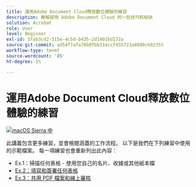 ```yaml
---
title: 運用Adobe Document Cloud釋放數位體驗的練習
description: 瞭解使用 Adobe Document Cloud 的一些技巧和秘訣
solution: Acrobat
role: User
level: Beginner
exl-id: 5fab3cd2-315e-4c5d-b435-2d1401bd172a
source-git-commit: ad54f7afa78b0fbb31eccf455723a8890cb92355
workflow-type: tm+mt
source-wordcount: '85'
ht-degree: 1%

---
```


# 運用Adobe Document Cloud釋放數位體驗的練習

[![macOS Sierra 中](assets/rebrand.png)](assets/Unleash_Digital_Experiences_with_Adobe_Document_Cloud.pdf)

此講義包含更多練習，並會檢閱涵蓋的工作流程。 以下是我們在下列練習中使用的示範檔案。 每一項練習也會重新列出此內容：

* Ex.1：掃描任何表格 - 使用您自己的名片、收據或其他紙本檔
* [Ex.2：填寫和簽署任何表格](assets/03_FillSignScan.zip)
* [Ex.3：共用 PDF 檔案和線上審核](assets/01_Review.zip)
